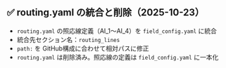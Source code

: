 ## ✅ routing.yaml の統合と削除（2025-10-23）

- `routing.yaml` の照応線定義（AI_1〜AI_4）を `field_config.yaml` に統合
- 統合先セクション名：`routing_lines`
- `path:` を GitHub構成に合わせて相対パスに修正
- `routing.yaml` は削除済み。照応線の定義は `field_config.yaml` に一本化
